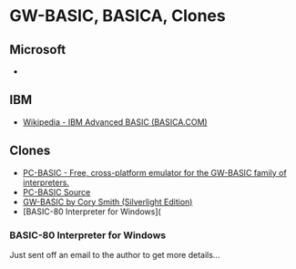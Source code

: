 # GW-BASIC, BASICA, Clones

## Microsoft

- 

## IBM

- [Wikipedia - IBM Advanced BASIC (BASICA.COM)](https://en.wikipedia.org/wiki/IBM_BASIC#IBM_Advanced_BASIC)

## Clones

- [PC-BASIC - Free, cross-platform emulator for the GW-BASIC family of interpreters.](http://www.pc-basic.org)
- [PC-BASIC Source](https://github.com/robhagemans/pcbasic/)
- [GW-BASIC by Cory Smith (Silverlight Edition)](http://addressof.com/basic/)
- [BASIC-80 Interpreter for Windows](

### BASIC-80 Interpreter for Windows

Just sent off an email to the author to get more details...
